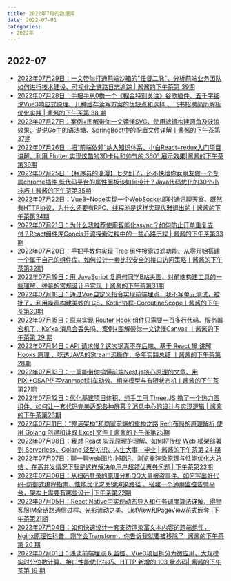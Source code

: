 ```yaml
---
title: 2022年7月的数据库
date: 2022-07-01
categories:
 - 2022年
---
```

<!-- [//]: # (month comment)  按月排序 -->
[//]: # (month comment)  
## 2022-07
[//]: # (day comment)
- [2022年07月29日：一文带你打通前端沙箱的"任督二脉"、分析前端业务团队如何进行技术建设、可视化全链路日志追踪 | 酱酱的下午茶第 39期](https://juejin.cn/post/7125671760636149791)
- [2022年07月28日：手把手从0撸一个《掘金特别关注》谷歌插件、五千字细说Vue3响应式原理、几种缓存读写方案的优缺点和选择 、飞书招聘简历解析优化实践 | 酱酱的下午茶第 38 期](https://juejin.cn/post/7125278766716157988)
- [2022年07月27日：案例+图解带你一文读懂SVG、使用滤镜构建圆角及波浪效果、说说Go中的语法糖、SpringBoot中的配置文件详解丨酱酱的下午茶第37期](https://juejin.cn/post/7124906095499280397)
- [2022年07月26日：把“前端依赖”纳入知识体系、小白React+redux入门项目讲解、利用 Flutter 实现炫酷的3D卡片和帅气的 360° 展示效果|酱酱的下午茶第36期](https://juejin.cn/post/7124520592136470536)
- [2022年07月25日：【程序员的浪漫】七夕到了，还不快给你女朋友做一个专属chrome插件,低代码平台的属性面板该如何设计？Java代码优化的30个小技巧丨酱酱的下午茶第35期](https://juejin.cn/post/7124138112229310471)
- [2022年07月22日：Vue3+Node实现一个WebSocket即时通讯聊天室、既然有HTTP协议，为什么还要有RPC、线程池是这样实现优雅退出的丨酱酱的下午茶第34期](https://juejin.cn/post/7123029652926365704)
- [2022年07月21日：为什么我推荐使用智能化async？如何防止订单重复支付？React组件库Concis开源探索过程中的一些心路历程 | 酱酱的下午茶第33期](https://juejin.cn/post/7122663589227266056)
- [2022年07月20日：手把手教你实现 Tree 组件搜索过滤功能、从零开始搭建一个属于自己的组件库、如何设计一套比较安全的接口访问策略丨酱酱的下午茶第32期](https://juejin.cn/post/7122277122877423630)
- [2022年07月19日：用 JavaScript 复原何同学B站头图、对前端构建工具的一些理解、弹幕的常规设计与实现 丨酱酱的下午茶第31期](https://juejin.cn/post/7121924949740093454)
- [2022年07月18日：通过Vue自定义指令实现前端埋点，我不写单元测试，被批了，利用噪声构建美妙的 CS，Kotlin协程-CoroutineScope丨酱酱的下午茶第30期](https://juejin.cn/post/7121575881662791710)
- [2022年07月15日：原来实现 Router Hook 组件只需要一百多行代码、服务器宕机了，Kafka 消息会丢失吗、案例+图解带你一文读懂Canvas 丨酱酱的下午茶第 29 期](https://juejin.cn/post/7120456692239695880)
- [2022年07月14日：API 请求慢？这次锅真不在后端、基于 React 18 讲解 Hooks 原理 、吃透JAVA的Stream流操作，多年实践总结 丨酱酱的下午茶第28期](https://juejin.cn/post/7120077985134313479)
- [2022年07月13日：一篇能带你搞懂前端Nest.js核心原理的文章、用PIXI+GSAP仿写vanmoof刹车动效、相亲模型与有限状态机丨酱酱的下午茶第27期](https://juejin.cn/post/7119709410464628743)
- [2022年07月12日：优化基建项目体积、纯手工用 Three.JS 撸了一个热力图组件、如何让一套代码完美适配各种屏幕？消息中心的设计与实现逻辑 | 酱酱的下午茶第26期](https://juejin.cn/post/7119325666952085541)
- [2022年07月11日：“整洁架构”和商家前端的重构之路,Rem布局的原理解析,使用 Golang 创建和读取 Excel 文件丨酱酱的下午茶第25期](https://juejin.cn/post/7118945899513905166)
- [2022年07月08日：我对 React 实现原理的理解、如何将传统 Web 框架部署到 Serverless、Golang 泛型初识、人生大事 - 毕业 | 酱酱的下午茶第 24 期](https://juejin.cn/post/7117849429998043150)
- [2022年07月07日：聊一聊web图片小知识、浏览器渲染原理与性能优化大总结 、在高并发情况下我是这样解决单用户超领优惠券问题 | 下午茶第23期](https://juejin.cn/post/7117482391945347103)
- [2022年07月06日：从扫码登录的原理分析QQ大量被盗事件、如何写出好代码-防御式编程指南、性能优化之关键渲染路径 、搭建一个通用监控告警平台，架构上需要有哪些设计 |下午茶第22期](https://juejin.cn/post/7117098433776877599)
- [2022年07月05日：React Native中实现动态导入和任务调度算法详解、得物客服IM全链路通信过程、光影流动之美、ListView和PageView花式嵌套 |下午茶第21期](https://juejin.cn/post/7116762839116677151)
- [2022年07月04日：如何快速设计一套支持渲染富文本内容的跨端组件， Nginx原理性科普，刚学会Transform，你告诉我就要被移除了| 酱酱的下午茶第 20 期](https://juejin.cn/post/7116337435763539998)
- [2022年07月01日：浅谈前端埋点 & 监控、Vue3项目拆分为微应用、大规模实时分位数计算、接口性能优化技巧、HTTP 新增的 103 状态码| 酱酱的下午茶第 19 期](https://juejin.cn/post/7115277824734265380)

